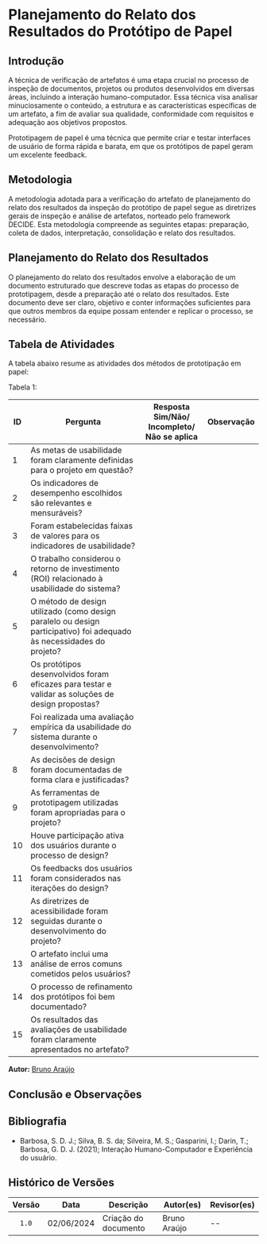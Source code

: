 # Planejamento do Relato dos Resultados do Protótipo de Papel

## Introdução

A técnica de verificação de artefatos é uma etapa crucial no processo de inspeção de documentos, projetos ou produtos desenvolvidos em diversas áreas, incluindo a interação humano-computador. Essa técnica visa analisar minuciosamente o conteúdo, a estrutura e as características específicas de um artefato, a fim de avaliar sua qualidade, conformidade com requisitos e adequação aos objetivos propostos.

Prototipagem de papel é uma técnica que permite criar e testar interfaces de usuário de forma rápida e barata, em que os protótipos de papel geram um excelente feedback.

## Metodologia


A metodologia adotada para a verificação do artefato de planejamento do relato dos resultados da inspeção do protótipo de papel segue as diretrizes gerais de inspeção e análise de artefatos, norteado pelo framework DECIDE. Esta metodologia compreende as seguintes etapas: preparação, coleta de dados,
interpretação, consolidação e relato dos resultados.

## Planejamento do Relato dos Resultados

O planejamento do relato dos resultados envolve a elaboração de um documento estruturado que descreve todas as etapas do processo de prototipagem, desde a preparação até o relato dos resultados. Este documento deve ser claro, objetivo e conter informações suficientes para que outros membros da equipe possam entender e replicar o processo, se necessário.

## Tabela de Atividades

A tabela abaixo resume as atividades dos métodos de prototipação em papel:

Tabela 1:

| ID |  Pergunta | Resposta <br> Sim/Não/ Incompleto/ Não se aplica | Observação | 
|-----|------|------|---------|
| 1 | As metas de usabilidade foram claramente definidas para o projeto em questão? | | |
| 2 | Os indicadores de desempenho escolhidos são relevantes e mensuráveis? | | |
| 3 | Foram estabelecidas faixas de valores para os indicadores de usabilidade? | | |
| 4 | O trabalho considerou o retorno de investimento (ROI) relacionado à usabilidade do sistema? | | |
| 5 | O método de design utilizado (como design paralelo ou design participativo) foi adequado às necessidades do projeto? | | |
| 6 | Os protótipos desenvolvidos foram eficazes para testar e validar as soluções de design propostas? | | |
| 7 | Foi realizada uma avaliação empírica da usabilidade do sistema durante o desenvolvimento? | | |
| 8 | As decisões de design foram documentadas de forma clara e justificadas? | | |
| 9 | As ferramentas de prototipagem utilizadas foram apropriadas para o projeto? | | |
| 10 | Houve participação ativa dos usuários durante o processo de design? | | |
| 11 | Os feedbacks dos usuários foram considerados nas iterações do design? | | |
| 12 | As diretrizes de acessibilidade foram seguidas durante o desenvolvimento do projeto? | | |
| 13 | O artefato inclui uma análise de erros comuns cometidos pelos usuários? | | |
| 14 | O processo de refinamento dos protótipos foi bem documentado? | | |
| 15 | Os resultados das avaliações de usabilidade foram claramente apresentados no artefato? | | |

**Autor:** [Bruno Araújo](https://github.com/brunocva)

## Conclusão e Observações


## Bibliografia

- Barbosa, S. D. J.; Silva, B. S. da; Silveira, M. S.; Gasparini, I.; Darin, T.; Barbosa, G. D. J. (2021); Interação Humano-Computador e Experiência do usuário.

## Histórico de Versões

| Versão | Data | Descrição | Autor(es) | Revisor(es) |
| :----: | :--: | --------- | ----------- | ------ |
| `1.0`  | 02/06/2024 | Criação do documento |Bruno Araújo | -- |

